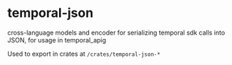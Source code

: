 # temporal-json
cross-language models and encoder for serializing temporal sdk calls into JSON, for usage in temporal_apig

Used to export in crates at `/crates/temporal-json-*`

